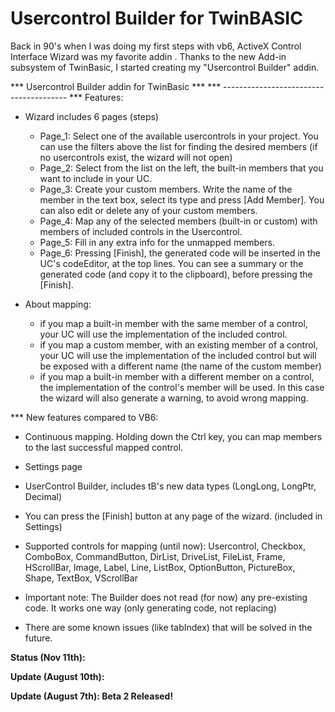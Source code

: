 # Usercontrol Builder for TwinBASIC

Back in 90's when I was doing my first steps with vb6, ActiveX Control Interface Wizard was my favorite addin .
Thanks to the new Add-in subsystem of TwinBasic, I started creating my "Usercontrol Builder" addin.

*** Usercontrol Builder addin for TwinBasic ***
*** --------------------------------------- ***
Features:

- Wizard includes 6 pages (steps)
  - Page_1: Select one of the available usercontrols in your project. You can use the filters above the list for finding the desired members (if no usercontrols exist, the wizard will not open)
  - Page_2: Select from the list on the left, the built-in members that you want to include in your UC.
  - Page_3: Create your custom members. Write the name of the member in the text box, select its type and press [Add Member]. You can also edit or delete any of your custom members.
  - Page_4: Map any of the selected members (built-in or custom) with members of included controls in the Usercontrol.
  - Page_5: Fill in any extra info for the unmapped members.
  - Page_6: Pressing [Finish], the generated code will be inserted in the UC's codeEditor, at the top lines. You can see a summary or the generated code (and copy it to the clipboard), before pressing the [Finish].
 
- About mapping:
	- if you map a built-in member with the same member of a control, your UC will use the implementation of the included control.
	- if you map a custom member, with an existing member of a control, your UC will use the implementation of the included control but will be exposed with a different name (the name of the custom member)
	- if you map a built-in member with a different member on a control, the implementation of the control's member will be used. In this case the wizard will also generate a warning, to avoid wrong mapping.

*** New features compared to VB6: 
- Continuous mapping. Holding down the Ctrl key, you can map members to the last successful mapped control.
- Settings page
- UserControl Builder, includes tB's new data types (LongLong, LongPtr, Decimal)

- You can press the [Finish] button at any page of the wizard. (included in Settings)

- Supported controls for mapping (until now):
Usercontrol, Checkbox, ComboBox, CommandButton, DirList, DriveList, FileList, Frame, HScrollBar, Image, Label, Line, ListBox, OptionButton, PictureBox, Shape, TextBox, VScrollBar

- Important note: The Builder does not read (for now) any pre-existing code. It works one way (only generating code, not replacing)

- There are some known issues (like tabIndex) that will be solved in the future.

**Status (Nov 11th):** 

**Update (August 10th):** 

**Update (August 7th): Beta 2 Released!** 

